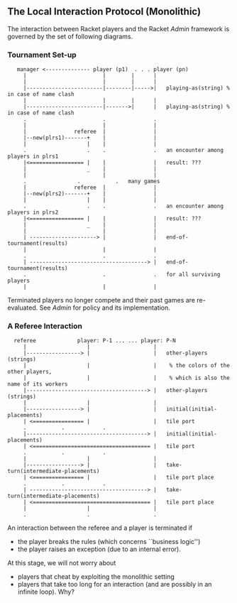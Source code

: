 ## The Local Interaction Protocol (Monolithic) 

The interaction between Racket players and the Racket _Admin_ framework is
governed by the set of following diagrams. 

### Tournament Set-up 

```
   manager <-------------- player (p1)  . . . player (pn)
     |                        |        |      |
     |                        |        |      |
     |------------------------|--------|----->|   playing-as(string) % in case of name clash 
     |                        |        |      |
     |------------------------|------->|      |   playing-as(string) % in case of name clash 
     .                        .               .
     |                        |               |
     |               referee  |               |
     |--new(plrs1)-------+    |               |
     |                   |    |               |
     .                   .    .               .   an encounter among players in plrs1
     |<================= |    |               |   result: ???
     |                   _    |               |
     |                        |               |
     .			      .		      .   many games 
     |               referee  |               |
     |--new(plrs2)-------+    |               |
     |                   |    |               |
     .                   .    .               .   an encounter among players in plrs2
     |<================= |    |               |   result: ???
     |                   _    |               |
     |                        |               |
     | ---------------------> |               |   end-of-tournament(results)
     |                        |               |
     .                        .               .
     | -------------------------------------> |   end-of-tournament(results)
     .                        .               .   for all surviving players 
     |                        |               |
```

Terminated players no longer compete and their past games are re-evaluated. See _Admin_ for policy
and its implementation.  


### A Referee Interaction 

``` 
  referee             player: P-1 ... ... player: P-N
     |                   |                    |
     |-----------------> |                    |   other-players (strings)
     |                   |                    |    % the colors of the other players,
     |                   |                    |    % which is also the name of its workers
     |--------------------------------------> |   other-players (strings)
     |                   |                    |
     |-----------------> |                    |   initial(initial-placements)
     | <================ |                    |   tile port 
     . 			 .		      .	  
     |--------------------------------------> |   initial(initial-placements)
     | <===================================== |   tile port 
     . 			 .		      .	  
     |                   |                    |
     |-----------------> |                    |   take-turn(intermediate-placements)
     | <================ |                    |   tile port place
     . 			 .		      .	  
     | -------------------------------------> |   take-turn(intermediate-placements)
     | <===================================== |   tile port place 
     |                   |                    |
     .                   .                    .
```

An interaction between the referee and a player is terminated if
 - the player breaks the rules (which concerns ``business logic'')
 - the player raises an exception (due to an internal error).

At this stage, we will not worry about 
 - players that cheat by exploiting the monolithic setting 
 - players that take too long for an interaction (and are possibly in an infinite loop).
Why? 


